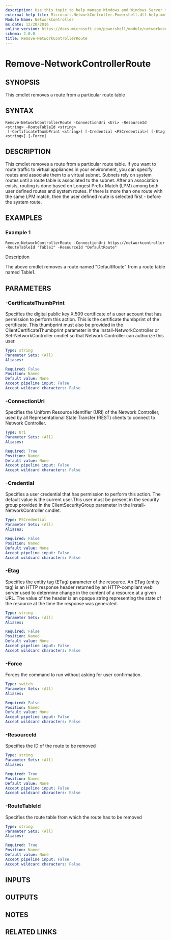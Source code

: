 ```yaml
---
description: Use this topic to help manage Windows and Windows Server technologies with Windows PowerShell.
external help file: Microsoft.NetworkController.Powershell.dll-help.xml
Module Name: NetworkController
ms.date: 12/20/2016
online version: https://docs.microsoft.com/powershell/module/networkcontroller/remove-networkcontrollerroute?view=windowsserver2016-ps&wt.mc_id=ps-gethelp
schema: 2.0.0
title: Remove-NetworkControllerRoute
---
```


# Remove-NetworkControllerRoute

## SYNOPSIS

This cmdlet removes a route from a particular route table

## SYNTAX

```
Remove-NetworkControllerRoute -ConnectionUri <Uri> -ResourceId <string> -RouteTableId <string>
 [-CertificateThumbPrint <string>] [-Credential <PSCredential>] [-Etag <string>] [-Force]
```

## DESCRIPTION
This cmdlet removes a route from a particular route table.
If you want to route traffic to virtual appliances in your environment, you can specify routes and associate them to a virtual subnet.
Subnets rely on system routes until a route table is associated to the subnet.
After an association exists, routing is done based on Longest Prefix Match (LPM) among both user defined routes and system routes. 
If there is more than one route with the same LPM match, then the user defined route is selected first - before the system route.

## EXAMPLES

### Example 1
```
Remove-NetworkControllerRoute -ConnectionUri https://networkcontroller -RouteTableId "Table1" -ResourceId "DefaultRoute"
```

Description



The above cmdlet removes a route named "DefaultRoute" from a route table named Table1.

## PARAMETERS

### -CertificateThumbPrint
Specifies the digital public key X.509 certificate of a user account that has permission to perform this action.
This is the certificate thumbprint of the certificate.
This thumbprint must also be provided in the ClientCertificateThumbprint parameter in the Install-NetworkController or Set-NetworkController cmdlet so that Network Controller can authorize this user.

```yaml
Type: string
Parameter Sets: (All)
Aliases: 

Required: False
Position: Named
Default value: None
Accept pipeline input: False
Accept wildcard characters: False
```

### -ConnectionUri
Specifies the Uniform Resource Identifier (URI) of the Network Controller, used by all Representational State Transfer (REST) clients to connect to Network Controller.

```yaml
Type: Uri
Parameter Sets: (All)
Aliases: 

Required: True
Position: Named
Default value: None
Accept pipeline input: False
Accept wildcard characters: False
```

### -Credential
Specifies a user credential that has permission to perform this action.
The default value is the current user.This user must be present in the security group provided in the ClientSecurityGroup parameter in the Install-NetworkController cmdlet.

```yaml
Type: PSCredential
Parameter Sets: (All)
Aliases: 

Required: False
Position: Named
Default value: None
Accept pipeline input: False
Accept wildcard characters: False
```

### -Etag
Specifies the entity tag (ETag) parameter of the resource.
An ETag (entity tag) is an HTTP response header returned by an HTTP-compliant web server used to determine change in the content of a resource at a given URL.
The value of the header is an opaque string representing the state of the resource at the time the response was generated.

```yaml
Type: string
Parameter Sets: (All)
Aliases: 

Required: False
Position: Named
Default value: None
Accept pipeline input: False
Accept wildcard characters: False
```

### -Force
Forces the command to run without asking for user confirmation.

```yaml
Type: switch
Parameter Sets: (All)
Aliases: 

Required: False
Position: Named
Default value: None
Accept pipeline input: False
Accept wildcard characters: False
```

### -ResourceId
Specifies the ID of the route to be removed

```yaml
Type: string
Parameter Sets: (All)
Aliases: 

Required: True
Position: Named
Default value: None
Accept pipeline input: False
Accept wildcard characters: False
```

### -RouteTableId
Specifies the route table from which the route has to be removed

```yaml
Type: string
Parameter Sets: (All)
Aliases: 

Required: True
Position: Named
Default value: None
Accept pipeline input: False
Accept wildcard characters: False
```

## INPUTS

## OUTPUTS

## NOTES
## RELATED LINKS

